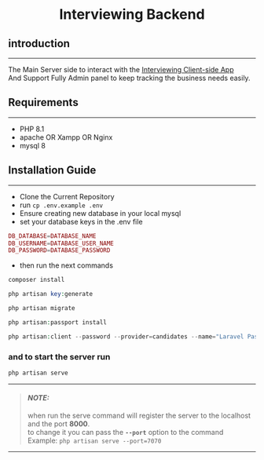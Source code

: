 # <p align="center"> Interviewing Backend </p>

## introduction
****
The Main Server side to interact with the [Interviewing Client-side App]()\
And Support Fully Admin panel to keep tracking the business needs easily.

## Requirements
 ****

- PHP 8.1
- apache OR Xampp OR Nginx
- mysql 8
## Installation Guide

****
- Clone the Current Repository
- run ``cp .env.example .env``
- Ensure creating new database in your local mysql
- set your database keys in the .env file

```php
DB_DATABASE=DATABASE_NAME 
DB_USERNAME=DATABASE_USER_NAME 
DB_PASSWORD=DATABASE_PASSWORD
```

- then run the next commands
```php
composer install
```
```php
php artisan key:generate
```
```php
php artisan migrate
```
```php
php artisan:passport install
```
```php 
php artisan:client --password --provider=candidates --name="Laravel Password Grant Client FOR CANDIDATE"
```
### and to start the server run

```php  
php artisan serve
```

---
> #### **_NOTE:_**
> when run the serve command will register the server to the localhost and the port **8000**.\
> to change it you can pass the **`--port`** option to the command\
> Example:
> ``php artisan serve --port=7070``
---
